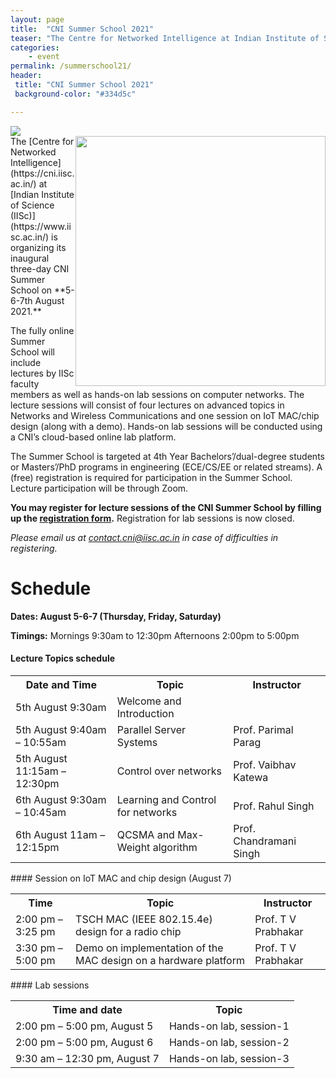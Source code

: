 ```yaml
---
layout: page
title:  "CNI Summer School 2021"
teaser: "The Centre for Networked Intelligence at Indian Institute of Science (IISc) is organizing its inaugural three-day CNI Summer School on 5-6-7th August 2021."
categories:
    - event
permalink: /summerschool21/
header:
 title: "CNI Summer School 2021"
 background-color: "#334d5c"

---
```

<div class="show-for-small-only">
   <img class="image_center" src="{{ site.url }}{{ site.baseurl }}/images/posts/CNI_Summer_School_Networking_v2_small.png" >
</div>
<div class="hide-for-small">
   <img style="float:right" width="400" src="{{ site.url }}{{ site.baseurl }}/images/posts/CNI_Summer_School_Networking_v2_small.png">
</div>
<div markdown="1">
   The [Centre for Networked Intelligence](https://cni.iisc.ac.in/) at [Indian Institute of Science (IISc)](https://www.iisc.ac.in/) is organizing its inaugural three-day CNI Summer School on **5-6-7th August 2021.**

The fully online Summer School will include lectures by IISc faculty members as well as hands-on lab sessions on computer networks. The lecture sessions will consist of four lectures on advanced topics in Networks and Wireless Communications and one session on IoT MAC/chip design (along with a demo). Hands-on lab sessions will be conducted using a CNI’s cloud-based online lab platform.

The Summer School is targeted at 4th Year Bachelors’/dual-degree students or Masters’/PhD programs in engineering (ECE/CS/EE or related streams). A (free) registration is required for participation in the Summer School. Lecture participation will be through Zoom.

**You may register for lecture sessions of the CNI Summer School by filling up the [registration form](https://docs.google.com/forms/d/e/1FAIpQLSfg9cfbrEz3gWuyDH-hI5kuANMhqBIp7G6JuEmwM-LqhIFeQg/viewform?usp=sf_link).** Registration for lab sessions is now closed.

*Please email us at contact.cni@iisc.ac.in in case of difficulties in registering.*
# Schedule 
**Dates: August 5-6-7 (Thursday, Friday, Saturday)**
 
**Timings:**
Mornings 9:30am to 12:30pm
Afternoons 2:00pm to 5:00pm
#### Lecture Topics schedule
<table>
  <tr>
    <th>Date and Time</th>
    <th>Topic</th>
    <th>Instructor</th>
  </tr>
  <tr>
    <td>5th August 9:30am</td>
    <td>Welcome and Introduction</td>
    <td></td>
  </tr>
  <tr>
    <td>5th August 9:40am – 10:55am</td>
    <td>Parallel Server Systems</td>
    <td>Prof. Parimal Parag</td>
  </tr>
  <tr>
    <td>5th August 11:15am – 12:30pm</td>
    <td>Control over networks</td>
    <td>Prof. Vaibhav Katewa</td>
  </tr>
  <tr>
    <td>6th August 9:30am – 10:45am</td>
    <td>Learning and Control for networks</td>
    <td>Prof. Rahul Singh</td>
  </tr>
  <tr>
    <td>6th August 11am – 12:15pm</td>
    <td>QCSMA and Max-Weight algorithm</td>
    <td>Prof. Chandramani Singh</td>
  </tr>
</table>
#### Session on IoT MAC and chip design (August 7)
<table>
  <tr>
    <th>Time</th>
    <th>Topic</th>
    <th>Instructor</th>
  </tr>
  <tr>
    <td>2:00 pm – 3:25 pm</td>
    <td>TSCH MAC (IEEE 802.15.4e) design for a radio chip</td>
    <td>Prof. T V Prabhakar</td>
  </tr>
  <tr>
    <td>3:30 pm – 5:00 pm</td>
    <td>Demo on implementation of the MAC design on a hardware platform</td>
    <td>Prof. T V Prabhakar</td>
  </tr>
</table>
#### Lab sessions
<table>
  <tr>
    <th>Time and date</th>
    <th>Topic</th>
  </tr>
  <tr>
    <td>2:00 pm – 5:00 pm, August 5</td>
    <td>Hands-on lab, session-1</td>
  </tr>
  <tr>
    <td>2:00 pm – 5:00 pm, August 6</td>
    <td>Hands-on lab, session-2</td>
  </tr>
  <tr>
    <td>9:30 am – 12:30 pm, August 7</td>
    <td>Hands-on lab, session-3</td>
  </tr>
</table>
</div>
